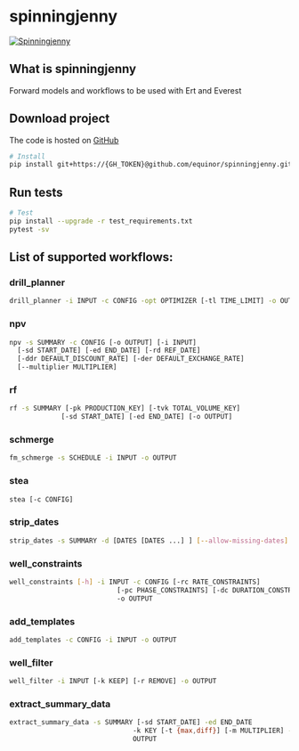 # spinningjenny 
[![Spinningjenny](https://github.com/equinor/spinningjenny/workflows/Testing/badge.svg)](https://github.com/equinor/spinningjenny/actions?query=workflow%3A%22Testing%22)

## What is spinningjenny
Forward models and workflows to be used with Ert and Everest

## Download project
The code is hosted on [GitHub](https://github.com/equinor/spinningjenny)

```sh
# Install
pip install git+https://{GH_TOKEN}@github.com/equinor/spinningjenny.git
```

## Run tests
```sh
# Test
pip install --upgrade -r test_requirements.txt
pytest -sv
```

## List of supported workflows:
### drill_planner
```bash
drill_planner -i INPUT -c CONFIG -opt OPTIMIZER [-tl TIME_LIMIT] -o OUTPUT
```

### npv
```bash
npv -s SUMMARY -c CONFIG [-o OUTPUT] [-i INPUT]
  [-sd START_DATE] [-ed END_DATE] [-rd REF_DATE]
  [-ddr DEFAULT_DISCOUNT_RATE] [-der DEFAULT_EXCHANGE_RATE]
  [--multiplier MULTIPLIER]
```

### rf
```bash
rf -s SUMMARY [-pk PRODUCTION_KEY] [-tvk TOTAL_VOLUME_KEY]
             [-sd START_DATE] [-ed END_DATE] [-o OUTPUT]
```

### schmerge
```bash
fm_schmerge -s SCHEDULE -i INPUT -o OUTPUT
```


### stea
```bash
stea [-c CONFIG]
```


### strip_dates
```bash
strip_dates -s SUMMARY -d [DATES [DATES ...] ] [--allow-missing-dates]
```


### well_constraints
```bash
well_constraints [-h] -i INPUT -c CONFIG [-rc RATE_CONSTRAINTS]
                           [-pc PHASE_CONSTRAINTS] [-dc DURATION_CONSTRAINTS]
                           -o OUTPUT
```


### add_templates
```bash
add_templates -c CONFIG -i INPUT -o OUTPUT
```


### well_filter
```bash
well_filter -i INPUT [-k KEEP] [-r REMOVE] -o OUTPUT
```


### extract_summary_data
```bash
extract_summary_data -s SUMMARY [-sd START_DATE] -ed END_DATE
                               -k KEY [-t {max,diff}] [-m MULTIPLIER] -o
                               OUTPUT
```

